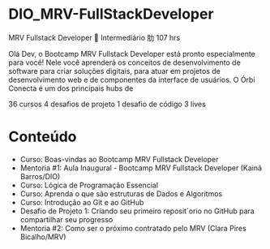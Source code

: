 # DIO_MRV-FullStackDeveloper

MRV Fullstack Developer
 Intermediário
肋 107 hrs

Olá Dev, o Bootcamp MRV Fullstack Developer está pronto especialmente para você! Nele você aprenderá os conceitos de desenvolvimento de software para criar soluções digitais, para atuar em projetos de desenvolvimento web e de componentes da interface de usuários. O Órbi Conecta é um dos principais hubs de

36 cursos
4 desafios de projeto
1 desafio de código
3 lives

# Conteúdo
* Curso: Boas-vindas ao Bootcamp MRV Fullstack Developer
* Mentoria #1: Aula Inaugural - Bootcamp MRV Fullstack Developer (Kainã Barros/DIO)
* Curso: Lógica de Programação Essencial
* Curso: Aprenda o que são estruturas de Dados e Algoritmos
* Curso: Introdução ao Git e ao GitHub
* Desafio de Projeto 1: Criando seu primeiro reposit´orio no GitHub para compartilhar seu progresso
* Mentoria #2: Como ser o próximo contratado pelo MRV (Clara Pires Bicalho/MRV)


